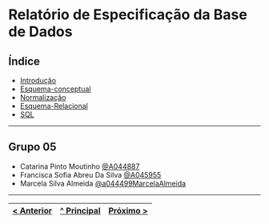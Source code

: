 # Relatório de Especificação da Base de Dados

## Índice
- [Introdução](rebd01.md)
- [Esquema-conceptual](rebd02.md)
- [Normalização](rebd03.md)
- [Esquema-Relacional](rebd04.md)
- [SQL](rebd05.md)

---

## Grupo 05

* Catarina Pinto Moutinho [@A044887](https://github.com/A044887)
* Francisca Sofia Abreu Da Silva [@A045955](https://github.com/A045955)
* Marcela Silva Almeida [@a044499MarcelaAlmeida](https://github.com/a044499MarcelaAlmeida)

---

[< Anterior](rei03.md) | [^ Principal](/../../) | [Próximo >](rebd01.md)
:--- | :---: | ---: 


